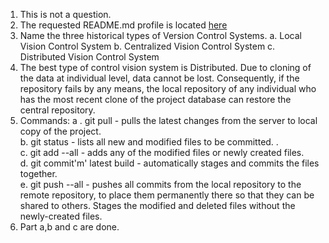 1. This is not a question.
2. The requested README.md profile is located [here](https://github.com/ameraj04/IDS2024F/blob/main/README.md)
3. Name the three historical types of Version Control Systems.
   a. Local Vision Control System
   b. Centralized Vision Control System
   c. Distributed Vision Control System
4. The best type of control vision system is Distributed. Due to cloning of the data at individual level, data cannot be lost. Consequently, if the repository fails by any means, the local repository of any individual who has the most recent clone of the project database can restore the central repository.
5. Commands:
   a . git pull - pulls the latest changes from the server to local copy of the project.  
   b.  git status - lists all new and modified files to be committed. .  
   c.  git add --all - adds any of the modified files or newly created files.  
   d.  git commit'm' latest build - automatically stages and commits the files together.  
   e.  git push --all - pushes all commits from the local repository to the remote repository, to place them permanently there so that they can be shared to others. Stages the modified and deleted files without the newly-created files.  
 6. Part a,b and c are done.   
